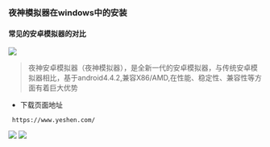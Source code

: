 ### 夜神模拟器在windows中的安装
#### 常见的安卓模拟器的对比

![](https://actionimage.oss-cn-beijing.aliyuncs.com/appspider/Python%20%E7%88%AC%E8%99%AB%E5%B7%A5%E7%A8%8B%E5%B8%88%E5%BF%85%E5%AD%A6%E2%80%94%E2%80%94App%E6%95%B0%E6%8D%AE%E6%8A%93%E5%8F%96%E5%AE%9E%E6%88%9810.png)

> 夜神安卓模拟器（夜神模拟器），是全新一代的安卓模拟器，与传统安卓模拟器相比，基于android4.4.2,兼容X86/AMD,在性能、稳定性、兼容性等方面有着巨大优势
* 下载页面地址
```
 https://www.yeshen.com/
```

![](https://actionimage.oss-cn-beijing.aliyuncs.com/appspider/Python%20%E7%88%AC%E8%99%AB%E5%B7%A5%E7%A8%8B%E5%B8%88%E5%BF%85%E5%AD%A6%E2%80%94%E2%80%94App%E6%95%B0%E6%8D%AE%E6%8A%93%E5%8F%96%E5%AE%9E%E6%88%98136.png)
![](https://actionimage.oss-cn-beijing.aliyuncs.com/appspider/Python%20%E7%88%AC%E8%99%AB%E5%B7%A5%E7%A8%8B%E5%B8%88%E5%BF%85%E5%AD%A6%E2%80%94%E2%80%94App%E6%95%B0%E6%8D%AE%E6%8A%93%E5%8F%96%E5%AE%9E%E6%88%98138.png)



